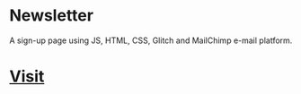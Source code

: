 # Newsletter
A sign-up page using JS, HTML, CSS, Glitch and MailChimp e-mail platform.

<h1><a href="https://puddle-fluoridated-radio.glitch.me">Visit</a></h1>
